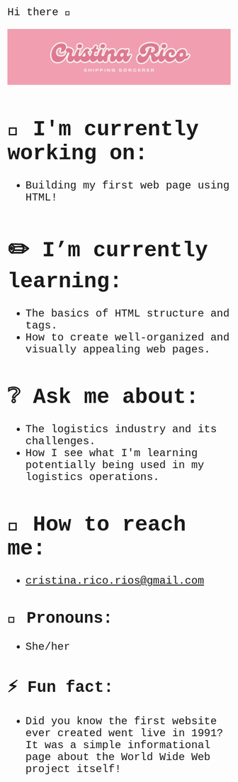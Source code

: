 <font face="Courier New" size="5"> Hi there 🦄

![pinkbackgroundwithname](images/Pink-Bold-Retro-Aestheti.png)

# 💅 I'm currently working on:

- Building my first web page using HTML!

# ✏️ I’m currently learning:

- The basics of HTML structure and tags.
- How to create well-organized and visually appealing web pages.

# ❔ Ask me about:

- The logistics industry and its challenges.
- How I see what I'm learning potentially being used in my logistics operations.

# 📧 How to reach me:

- cristina.rico.rios@gmail.com

## 👩 Pronouns:

- She/her

## ⚡ Fun fact:

- Did you know the first website ever created went live in 1991? It was a simple informational page about the World Wide Web project itself!

